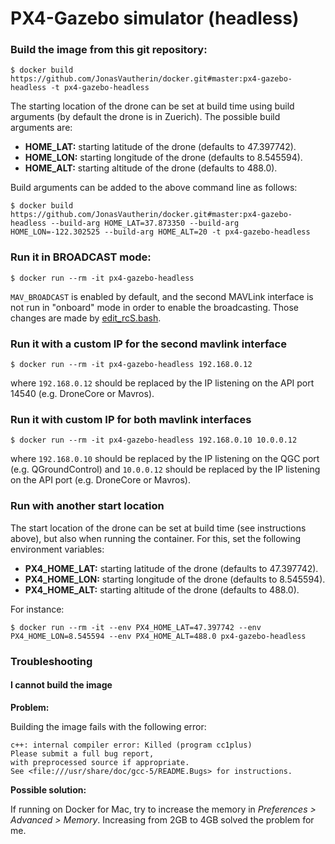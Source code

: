 # PX4-Gazebo simulator (headless)

### Build the image from this git repository:

```
$ docker build https://github.com/JonasVautherin/docker.git#master:px4-gazebo-headless -t px4-gazebo-headless
```

The starting location of the drone can be set at build time using build arguments (by default the drone is in Zuerich). The possible build arguments are:

* __HOME_LAT:__ starting latitude of the drone (defaults to 47.397742).
* __HOME_LON:__ starting longitude of the drone (defaults to 8.545594).
* __HOME_ALT:__ starting altitude of the drone (defaults to 488.0).

Build arguments can be added to the above command line as follows:

```
$ docker build https://github.com/JonasVautherin/docker.git#master:px4-gazebo-headless --build-arg HOME_LAT=37.873350 --build-arg HOME_LON=-122.302525 --build-arg HOME_ALT=20 -t px4-gazebo-headless
```

### Run it in BROADCAST mode:

```
$ docker run --rm -it px4-gazebo-headless
```

`MAV_BROADCAST` is enabled by default, and the second MAVLink interface is not run in "onboard" mode in order to enable the broadcasting. Those changes are made by [edit_rcS.bash](edit_rcS.bash).

### Run it with a custom IP for the second mavlink interface

```
$ docker run --rm -it px4-gazebo-headless 192.168.0.12
```

where `192.168.0.12` should be replaced by the IP listening on the API port 14540 (e.g. DroneCore or Mavros).

### Run it with custom IP for both mavlink interfaces

```
$ docker run --rm -it px4-gazebo-headless 192.168.0.10 10.0.0.12
```

where `192.168.0.10` should be replaced by the IP listening on the QGC port (e.g. QGroundControl) and `10.0.0.12` should be replaced by the IP listening on the API port (e.g. DroneCore or Mavros).

### Run with another start location

The start location of the drone can be set at build time (see instructions above), but also when running the container. For this, set the following environment variables:

* __PX4_HOME_LAT:__ starting latitude of the drone (defaults to 47.397742).
* __PX4_HOME_LON:__ starting longitude of the drone (defaults to 8.545594).
* __PX4_HOME_ALT:__ starting altitude of the drone (defaults to 488.0).

For instance:

```
$ docker run --rm -it --env PX4_HOME_LAT=47.397742 --env PX4_HOME_LON=8.545594 --env PX4_HOME_ALT=488.0 px4-gazebo-headless
```

### Troubleshooting

#### I cannot build the image

__Problem:__

Building the image fails with the following error:

```
c++: internal compiler error: Killed (program cc1plus)
Please submit a full bug report,
with preprocessed source if appropriate.
See <file:///usr/share/doc/gcc-5/README.Bugs> for instructions.
```

__Possible solution:__

If running on Docker for Mac, try to increase the memory in _Preferences > Advanced > Memory_. Increasing from 2GB to 4GB solved the problem for me.
